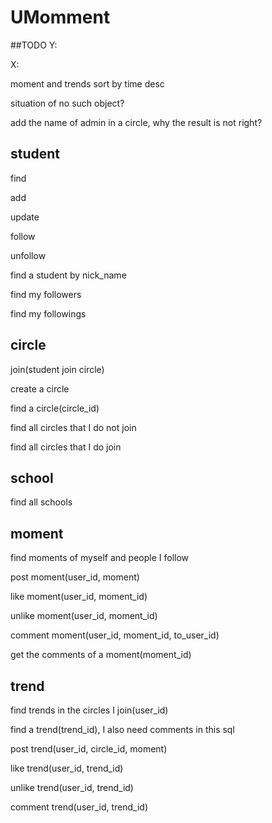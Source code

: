 # UMomment

##TODO
Y:

X:

moment and trends sort by time desc

situation of no such object?

add the name of admin in a circle, why the result is not right?

## student

find

add

update

follow

unfollow

find a student by nick_name

find my followers

find my followings

## circle
join(student join circle)

create a circle

find a circle(circle_id)

find all circles that I do not join

find all circles that I do join

## school
find all schools

## moment
find moments of myself and people I follow

post moment(user_id, moment)

like moment(user_id, moment_id)

unlike moment(user_id, moment_id)

comment moment(user_id, moment_id, to_user_id)

get the comments of a moment(moment_id)

## trend
find trends in the circles I join(user_id)

find a trend(trend_id), I also need comments in this sql

post trend(user_id, circle_id, moment)

like trend(user_id, trend_id)

unlike trend(user_id, trend_id)

comment trend(user_id, trend_id)
